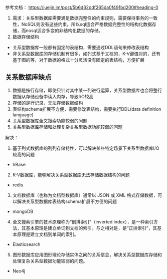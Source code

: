 参考文档： https://juejin.im/post/5b6d62ddf265da0f491bd200#heading-0

1. 需求：关系型数据库需要满足数据完整性的约束规则，需要保持事务的一致性，NoSQL则没有这些约束。所以sql适合严格数据完整性的结构化数据存储，而nosql适合多变的非结构化数据的存储。
2. 数据存储结构
  - 关系型数据库一般都有固定的表结构，需要通过DDL语句来修改表结构
  - 非关系型数据库的存储机制有很多，如列式基于文档的，K-V键值对的，还有基于图的等，对于数据的格式十分灵活没有固定的表结构，方便扩展

## 关系数据库缺点
1. 数据是按行存储，即使只针对其中某一列进行运算，关系型数据库也会将整行数据从存储设备中读入内存，导致I/O较高
2. 存储的是行记录，无法存储数据结构
3. 表结构schema扩展不方便，需要修改表结构，需要执行DDL(data definition language)
4. 关系型数据库全文搜索功能较弱的问题
5. 关系型数据库存储和处理复杂关系型数据功能较弱的问题


解决：
1. 基于列式数据库的列列存储特性，可以解决某些特定场景下关系型数据库I/O较高的问题
  - hBase
2. K-V数据库，能够解决关系型数据库无法存储数据结构的问题
  - redis
3. 文档数据库（也称为文档型数据库）通常以 JSON 或 XML 格式存储数据，可以解决关系型数据库表结构schema扩展不方便的问题
  - mongoDB
4. 全文搜索引擎的技术原理称为“倒排索引”（inverted index），是一种索引方法，其基本原理是建立单词到文档的索引。与之相对是，是“正排索引”，其基本原理是建立文档到单词的索引。
  - Elasticsearch

5. 图形数据库应用图形理论存储实体之间的关系信息，解决关系型数据库存储和处理复杂关系型数据功能较弱的问题。
  - Neo4j
